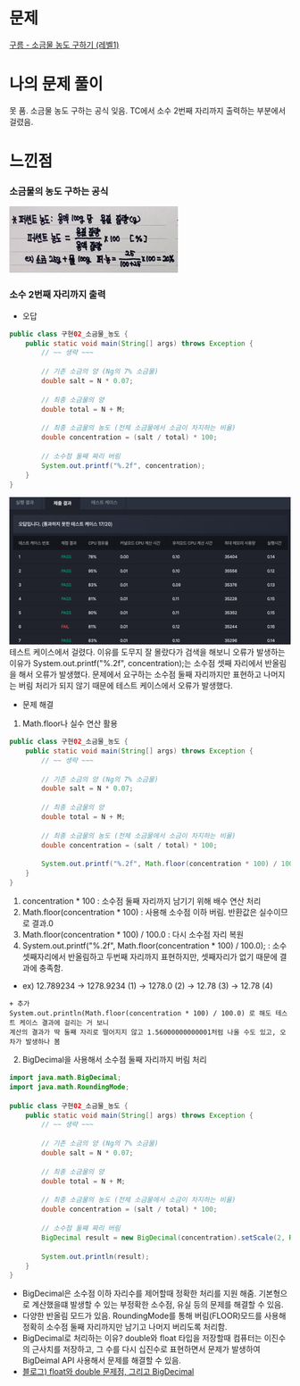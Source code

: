 
# 문제
[구름 - 소금물 농도 구하기 (레벨1)](https://level.goorm.io/exam/194193/%EC%86%8C%EA%B8%88%EB%AC%BC%EC%9D%98-%EB%86%8D%EB%8F%84-%EA%B5%AC%ED%95%98%EA%B8%B0/quiz/1)

# 나의 문제 풀이
못 품.
소금물 농도 구하는 공식 잊음.
TC에서 소수 2번째 자리까지 출력하는 부분에서 걸렸음.

# 느낀점
### 소금물의 농도 구하는 공식

![img.png](img/퍼센트농도.png)

### 소수 2번째 자리까지 출력 

- 오답
```java
public class 구현02_소금물_농도 {
    public static void main(String[] args) throws Exception {
        // ~~ 생략 ~~~

        // 기존 소금의 양 (Ng의 7% 소금물)
        double salt = N * 0.07;

        // 최종 소금물의 양
        double total = N + M;

        // 최종 소금물의 농도 (전체 소금물에서 소금이 차지하는 비율)
        double concentration = (salt / total) * 100;

        // 소수점 둘째 짜리 버림
        System.out.printf("%.2f", concentration);
    }
}
```
![img.png](img/소금물농도_오답1.png)
테스트 케이스에서 걸렸다. 이유를 도무지 잘 몰랐다가 검색을 해보니 
오류가 발생하는 이유가 System.out.printf("%.2f", concentration);는 소수점 셋째 자리에서 반올림을 해서 오류가 발생했다.
문제에서 요구하는 소수점 둘째 자리까지만 표현하고 나머지는 버림 처리가 되지 않기 때문에 테스트 케이스에서 오류가 발생했다. 

- 문제 해결


1. Math.floor나 실수 연산 활용

```java
public class 구현02_소금물_농도 {
    public static void main(String[] args) throws Exception {
        // ~~ 생략 ~~~

        // 기존 소금의 양 (Ng의 7% 소금물)
        double salt = N * 0.07;

        // 최종 소금물의 양
        double total = N + M;

        // 최종 소금물의 농도 (전체 소금물에서 소금이 차지하는 비율)
        double concentration = (salt / total) * 100;
        
        System.out.printf("%.2f", Math.floor(concentration * 100) / 100.0);
    }
}
```
1. concentration * 100 : 소수점 둘째 자리까지 남기기 위해 배수 연산 처리 
2. Math.floor(concentration * 100) : 사용해 소수점 이하 버림. 반환값은 실수이므로 결과.0 
3. Math.floor(concentration * 100) / 100.0 : 다시 소수점 자리 복원 
4. System.out.printf("%.2f", Math.floor(concentration * 100) / 100.0); : 소수 셋째자리에서 반올림하고 두번째 자리까지 표현하지만, 셋째자리가 없기 때문에 결과에 충족함.
- ex) 12.789234 -> 1278.9234 (1) -> 1278.0 (2) -> 12.78 (3) -> 12.78 (4) 

```
+ 추가
System.out.println(Math.floor(concentration * 100) / 100.0) 로 해도 테스트 케이스 결과에 걸리는 거 보니
계산의 결과가 딱 둘째 자리로 떨어지지 않고 1.56000000000001처럼 나올 수도 있고, 오차가 발생하나 봄
```

2. BigDecimal을 사용해서 소수점 둘째 자리까지 버림 처리
```java
import java.math.BigDecimal;
import java.math.RoundingMode;

public class 구현02_소금물_농도 {
    public static void main(String[] args) throws Exception {
        // ~~ 생략 ~~~

        // 기존 소금의 양 (Ng의 7% 소금물)
        double salt = N * 0.07;

        // 최종 소금물의 양
        double total = N + M;

        // 최종 소금물의 농도 (전체 소금물에서 소금이 차지하는 비율)
        double concentration = (salt / total) * 100;

        // 소수점 둘째 짜리 버림
        BigDecimal result = new BigDecimal(concentration).setScale(2, RoundingMode.FLOOR);
        
        System.out.println(result);
    }
}
```
- BigDecimal은 소수점 이하 자리수를 제어할때 정확한 처리를 지원 해줌. 기본형으로 계산했을떄 발생할 수 있는 부정확한 소수점, 유실 등의 문제를 해결할 수 있음.
- 다양한 반올림 모드가 있음. RoundingMode를 통해 버림(FLOOR)모드를 사용해 정확히 소수점 둘째 자리까지만 남기고 나머지 버리도록 처리함.
- BigDecimal로 처리하는 이유? double와 float 타입을 저장할때 컴퓨터는 이진수의 근사치를 저장하고, 그 수를 다시 십진수로 표현하면서 문제가 발생하여 BigDeimal API 사용해서 문제를 해결할 수 있음.
- [블로그) float와 double 문제점, 그리고 BigDecimal](https://velog.io/@boradol/Java-%EC%86%8C%EC%88%98%EC%A0%90-%EA%B3%84%EC%82%B0%EA%B3%BC-BigDecimal)
